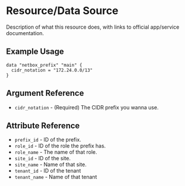 # <resource name> Resource/Data Source

Description of what this resource does, with links to official
app/service documentation.

## Example Usage

```hcl
data "netbox_prefix" "main" {
  cidr_notation = "172.24.0.0/13"
}
```

## Argument Reference

* `cidr_notation` - (Required) The CIDR prefix you wanna use.

## Attribute Reference

* `prefix_id` - ID of the prefix.
* `role_id` - ID of the role the prefix has.
* `role_name` - The name of that role.
* `site_id` - ID of the site.
* `site_name` - Name of that site.
* `tenant_id` - ID of the tenant
* `tenant_name` - Name of that tenant
